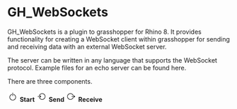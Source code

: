 # GH_WebSockets

GH_WebSockets is a plugin to grasshopper for Rhino 8. It provides functionality for creating a WebSocket client within grasshopper for sending and receiving data with an external WebSocket server.

The server can be written in any language that supports the WebSocket protocol. Example files for an echo server can be found here. 

There are three components. 

![Start](GH_WebSockets/Resources/Start.png) **Start**
![Send](GH_WebSockets/Resources/Send.png) **Send**
![Receive](GH_WebSockets/Resources/Receive.png) **Receive**
